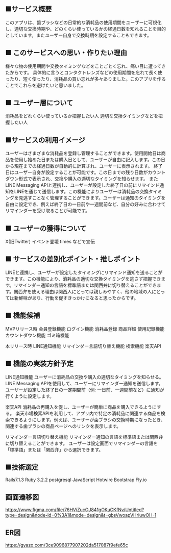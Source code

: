 ## ■サービス概要
このアプリは、歯ブラシなどの日常的な消耗品の使用期間をユーザーに可視化し、適切な交換時期や、どのくらい使っているかの経過日数を知れることを目的としています。またユーザー自身で交換時期を設定することもできます。

## ■ このサービスへの思い・作りたい理由
様々な物の使用期間や交換タイミングなどをことごとく忘れ、痛い目に遭ってきたからです。
具体的に言うとコンタクトレンズなどの使用期間を忘れて長く使ったり、短く使ったり、消耗品の買い忘れが多々ありました。このアプリを作ることでこれらを避けたいと思いました。

## ■ ユーザー層について
消耗品をどれくらい使っているか把握したい人
適切な交換タイミングなどを把握したい人

## ■サービスの利用イメージ
ユーザーはさまざまな消耗品を登録し管理することができます。使用開始日は商品を使用し始めた日または購入日として、ユーザーが自由に記入します。この日から現在までの経過日数が自動的に計算され、ユーザーに表示されます。
終了日はユーザー自身が設定することが可能です。この日までの残り日数がカウントダウン形式で表示され、交換や購入の適切なタイミングを知らせます。
またLINE Messaging APIと連携し、ユーザーが設定した終了日の前にリマインド通知をLINEを通じて送信します。この機能によりユーザーは消耗品の交換タイミングを見逃すことなく管理することができます。ユーザーは通知のタイミングを自由に設定でき、例えば終了日の一日前や一週間前など、自分の好みに合わせてリマインダーを受け取ることが可能です。

## ■ ユーザーの獲得について
X(旧Twitter)
イベント登壇
times
などで宣伝

## ■ サービスの差別化ポイント・推しポイント
LINEと連携し、ユーザーが設定したタイミングにリマインド通知を送ることができます。この機能により、消耗品の適切な交換タイミングを逃さず把握できます。リマインダー通知の言語を標準語または関西弁に切り替えることができます。関西弁を使える理由は関西人にとっては親しみやすく、他の地域の人にとっては新鮮味があり、行動を促すきっかけになると思ったからです。

## ■ 機能候補
MVPリリース時
会員登録機能
ログイン機能
消耗品登録
商品詳細
使用記録機能
カウントダウン機能
ゴミ箱機能

本リリース時
LINE通知機能
リマインダー言語切り替え機能
検索機能
楽天API

## ■ 機能の実装方針予定
LINE通知機能
ユーザーに消耗品の交換や購入の適切なタイミングを知らせる。
LINE Messaging APIを使用して、ユーザーにリマインダー通知を送信します。ユーザーが設定した終了日の一定期間前（例: 一日前、一週間前など）に通知が行くように設定します。

楽天API
消耗品の再購入を促し、ユーザーが簡単に商品を購入できるようにする。
楽天市場検索APIを利用して、アプリ内で特定の消耗品に関連する商品を検索できるようにします。例えば、ユーザーが歯ブラシの交換時期になったとき、関連する歯ブラシの商品ページへのリンクを表示します。

リマインダー言語切り替え機能
リマインダー通知の言語を標準語または関西弁に切り替えることができます。
ユーザーは設定画面でリマインダーの言語を「標準語」または「関西弁」から選択できます。

## ■技術選定
Rails7.1.3
Ruby 3.2.2
postgresql
JavaScript
Hotwire
Bootstrap
Fly.io 

## 画面遷移図
https://www.figma.com/file/76HViZucOJ841gOKuCKfNv/Untitled?type=design&node-id=0%3A1&mode=design&t=gbsVwoapVHriuwOH-1

## ER図
https://gyazo.com/3ce9096877907202da517087f9efe65c